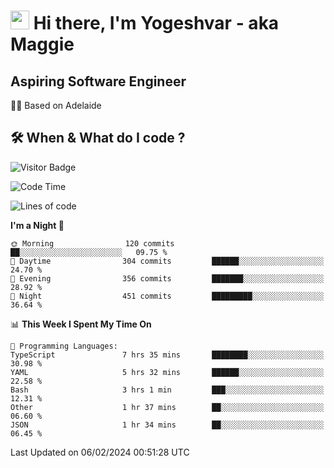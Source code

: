 <h1><img src="https://emojis.slackmojis.com/emojis/images/1531849430/4246/blob-sunglasses.gif?1531849430" width="30"/> Hi there, I'm Yogeshvar - aka Maggie</h1>

## Aspiring Software Engineer
🏂🏻  Based on Adelaide 

## 🛠 When & What do I code ?  

![Visitor Badge](https://visitor-badge.feriirawann.repl.co?username=yogeshvar&repo=yogeshvar&label=Visitors&style=plastic&color=%23457BFF&contentType=svg)

<!--START_SECTION:waka-->
![Code Time](http://img.shields.io/badge/Code%20Time-2%2C670%20hrs%2037%20mins-blue)

![Lines of code](https://img.shields.io/badge/From%20Hello%20World%20I%27ve%20Written-4.1%20million%20lines%20of%20code-blue)

**I'm a Night 🦉** 

```text
🌞 Morning                120 commits         ██░░░░░░░░░░░░░░░░░░░░░░░   09.75 % 
🌆 Daytime                304 commits         ██████░░░░░░░░░░░░░░░░░░░   24.70 % 
🌃 Evening                356 commits         ███████░░░░░░░░░░░░░░░░░░   28.92 % 
🌙 Night                  451 commits         █████████░░░░░░░░░░░░░░░░   36.64 % 
```


📊 **This Week I Spent My Time On** 

```text
💬 Programming Languages: 
TypeScript               7 hrs 35 mins       ████████░░░░░░░░░░░░░░░░░   30.98 % 
YAML                     5 hrs 32 mins       ██████░░░░░░░░░░░░░░░░░░░   22.58 % 
Bash                     3 hrs 1 min         ███░░░░░░░░░░░░░░░░░░░░░░   12.31 % 
Other                    1 hr 37 mins        ██░░░░░░░░░░░░░░░░░░░░░░░   06.60 % 
JSON                     1 hr 34 mins        ██░░░░░░░░░░░░░░░░░░░░░░░   06.45 % 
```


 Last Updated on 06/02/2024 00:51:28 UTC
<!--END_SECTION:waka-->
